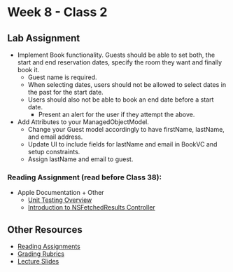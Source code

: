 # Week 8 - Class 2
## Lab Assignment
* Implement Book functionality. Guests should be able to set both, the start and end reservation dates, specify the room they want and finally book it.
	* Guest name is required.
	* When selecting dates, users should not be allowed to select dates in the past for the start date.
	* Users should also not be able to book an end date before a start date.
		* Present an alert for the user if they attempt the above.
* Add Attributes to your ManagedObjectModel.
	* Change your Guest model accordingly to have firstName, lastName, and email address.
	* Update UI to include fields for lastName and email in BookVC and setup constraints.
	* Assign lastName and email to guest.

### Reading Assignment (read **before** Class 38):
* Apple Documentation + Other
  * [Unit Testing Overview](https://developer.apple.com/library/ios/documentation/ToolsLanguages/Conceptual/Xcode_Overview/UnitTesting.html)
  * [Introduction to NSFetchedResults Controller](http://nshipster.com/unit-testing/)

## Other Resources
* [Reading Assignments](../../Resources/ra-grading-standard/)
* [Grading Rubrics](../../Resources/)
* [Lecture Slides](https://www.icloud.com/keynote/000fQdt4rvdN6s1yl9IyBrxRg#Week8_Day2)
